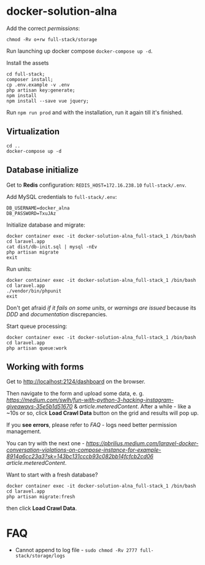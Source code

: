 # docker-solution-alna

Add the correct *permissions*:

```
chmod -Rv o+rw full-stack/storage
```

Run launching up docker compose `docker-compose up -d`.

Install the assets
```
cd full-stack;
composer install;
cp .env.example -v .env
php artisan key:generate;
npm install
npm install --save vue jquery;
```
Run `npm run prod` and with the installation, run it again till it's finished.

## Virtualization

```
cd ..
docker-compose up -d
```

## Database initialize

Get to **Redis** configuration: `REDIS_HOST=172.16.238.10` `full-stack/.env`. 

Add MySQL credentials to `full-stack/.env`: 
```
DB_USERNAME=docker_alna
DB_PASSWORD=TxuJAz
```

Initialize database and migrate:
```
docker container exec -it docker-solution-alna_full-stack_1 /bin/bash
cd laravel.app
cat dist/db-init.sql | mysql -nEv
php artisan migrate
exit
```

Run units:
```
docker container exec -it docker-solution-alna_full-stack_1 /bin/bash
cd laravel.app
./vendor/bin/phpunit
exit
```

Don't get afraid *if it fails on some units*, or *warnings are issued* because its *DDD* and *documentation* discrepancies.

Start queue processing:
```
docker container exec -it docker-solution-alna_full-stack_1 /bin/bash
cd laravel.app
php artisan queue:work
```

## Working with forms

Get to [http://localhost:2124/dashboard](Dashboard) on the browser.


Then navigate to the form and upload some data, e. g. *https://medium.com/swlh/fun-with-python-3-hacking-instagram-giveaways-35e5b1d51670*
& *article.meteredContent*. After a while - like a ~10s or so, click **Load Crawl Data** button on the grid and results will pop up.

If you **see errors**, please refer to *FAQ* - logs need better permission management.

You can try with the next one - *https://pbrilius.medium.com/laravel-docker-conversation-violations-on-compose-instance-for-example-8914a6cc23a3?sk=143bc131cccb93c082bb14fcfcb2cd06* *article.meteredContent*.

Want to start with a fresh database?

```shell
docker container exec -it docker-solution-alna_full-stack_1 /bin/bash
cd laravel.app
php artisan migrate:fresh
```

then click **Load Crawl Data**.

# FAQ

* Cannot append to log file - `sudo chmod -Rv 2777 full-stack/storage/logs`
